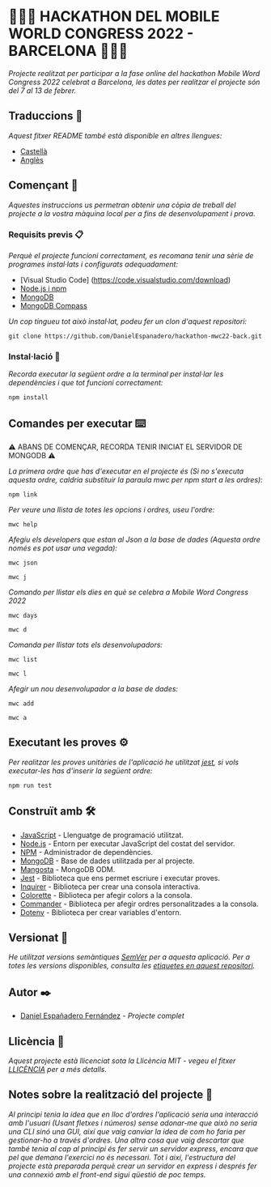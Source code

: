 # 🧑🏻‍💻 HACKATHON DEL MOBILE WORLD CONGRESS 2022 - BARCELONA 🧑🏻‍💻

_Projecte realitzat per participar a la fase online del hackathon Mobile Word Congress 2022 celebrat a Barcelona, ​​les dates per realitzar el projecte són del 7 al 13 de febrer._

## Traduccions 💬
_Aquest fitxer README també està disponible en altres llengues:_
- [Castellà](https://github.com/DanielEspanadero/hackathon-mwc22-back/blob/develop/docs/README-es.md)
- [Anglès](https://github.com/DanielEspanadero/hackathon-mwc22-back/blob/develop/README.md)

## Començant 🚀
_Aquestes instruccions us permetran obtenir una còpia de treball del projecte a la vostra màquina local per a fins de desenvolupament i prova._

### Requisits previs 📋
_Perquè el projecte funcioni correctament, es recomana tenir una sèrie de programes instal·lats i configurats adequadament:_
- [Visual Studio Code] (https://code.visualstudio.com/download)
- [Node.js i npm](https://nodejs.org/es/)
- [MongoDB](https://docs.mongodb.com/manual/installation/)
- [MongoDB Compass](https://www.mongodb.com/products/compass)

_Un cop tingueu tot això instal·lat, podeu fer un clon d'aquest repositori:_
```
git clone https://github.com/DanielEspanadero/hackathon-mwc22-back.git
```

### Instal·lació 🔧
_Recorda executar la següent ordre a la terminal per instal·lar les dependències i que tot funcioni correctament:_
````
npm install
````

## Comandes per executar ⌨️

⚠️ ABANS DE COMENÇAR, RECORDA TENIR INICIAT EL SERVIDOR DE MONGODB ⚠️

_La primera ordre que has d'executar en el projecte és (Si no s'executa aquesta ordre, caldria substituir la paraula mwc per npm start a les ordres):_
````
npm link
````
_Per veure una llista de totes les opcions i ordres, useu l'ordre:_
````
mwc help
````
_Afegiu els developers que estan al Json a la base de dades (Aquesta ordre només es pot usar una vegada):_
````
mwc json
````
````
mwc j
````
_Comando per llistar els dies en què se celebra a Mobile Word Congress 2022_
````
mwc days
````
````
mwc d
````
_Comanda per llistar tots els desenvolupadors:_
````
mwc list
````
````
mwc l
````
_Afegir un nou desenvolupador a la base de dades:_
````
mwc add
````
````
mwc a
````

## Executant les proves ⚙️
_Per realitzar les proves unitàries de l'aplicació he utilitzat [jest](https://github.com/facebook/jest), si vols executar-les has d'inserir la següent ordre:_
````
npm run test
````

## Construït amb 🛠️
* [JavaScript](https://developer.mozilla.org/es/docs/Web/JavaScript) - Llenguatge de programació utilitzat.
* [Node.js](https://nodejs.org/es/docs/) - Entorn per executar JavaScript del costat del servidor.
* [NPM](https://www.npmjs.com/) - Administrador de dependències.
* [MongoDB](https://docs.mongodb.com/) - Base de dades utilitzada per al projecte.
* [Mangosta](https://mongoosejs.com/docs/guide.html) - MongoDB ODM.
* [Jest](https://jestjs.io/docs/getting-started) - Biblioteca que ens permet escriure i executar proves.
* [Inquirer](https://github.com/SBoudrias/Inquirer.js) - Biblioteca per crear una consola interactiva.
* [Colorette](https://github.com/jorgebucaran/colorette) - Biblioteca per afegir colors a la consola.
* [Commander](https://www.npmjs.com/package/commander) - Biblioteca per afegir ordres personalitzades a la consola.
* [Dotenv](https://www.npmjs.com/package/dotenv) - Biblioteca per crear variables d'entorn.

## Versionat 📌
_He utilitzat versions semàntiques [SemVer](http://semver.org/) per a aquesta aplicació. Per a totes les versions disponibles, consulta les [etiquetes en aquest repositori](https://github.com/DanielEspanadero/hackathon-mwc22-back/tags)._

## Autor ✒️
* [Daniel Españadero Fernández](https://github.com/DanielEspanadero) - *Projecte complet*

## Llicència 📄
_Aquest projecte està llicenciat sota la Llicència MIT - vegeu el fitxer [LLICÈNCIA](https://github.com/DanielEspanadero/hackathon-mwc22-back/blob/develop/LICENSE) per a més detalls._


## Notes sobre la realització del projecte 📝

_Al principi tenia la idea que en lloc d'ordres l'aplicació seria una interacció amb l'usuari (Usant fletxes i números) sense adonar-me que això no seria una CLI sinó una GUI, així que vaig canviar la idea de com ho faria per gestionar-ho a través d'ordres. Una altra cosa que vaig descartar que també tenia al cap al principi és fer servir un servidor express, encara que pel que demana l'exercici no és necessari. Tot i així, l'estructura del projecte està preparada perquè crear un servidor en express i després fer una connexió amb el front-end sigui qüestió de poc temps._